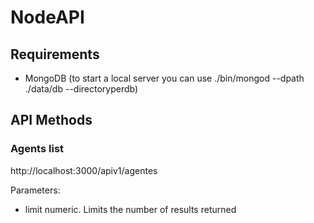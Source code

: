 # NodeAPI

## Requirements

* MongoDB (to start a local server you can use ./bin/mongod --dpath ./data/db --directoryperdb)

## API Methods

### Agents list

http://localhost:3000/apiv1/agentes

Parameters:

* limit numeric. Limits the number of results returned
